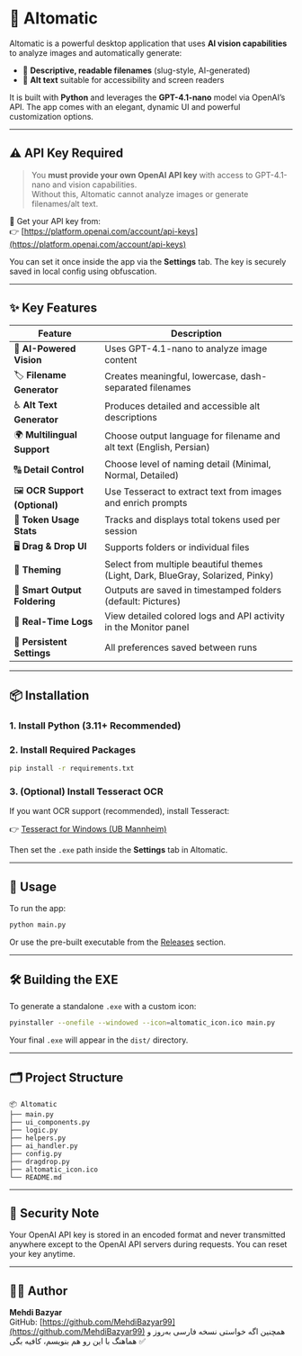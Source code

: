 # 🧠 Altomatic

Altomatic is a powerful desktop application that uses **AI vision capabilities** to analyze images and automatically generate:

- 📂 **Descriptive, readable filenames** (slug-style, AI-generated)
- 📝 **Alt text** suitable for accessibility and screen readers

It is built with **Python** and leverages the **GPT-4.1-nano** model via OpenAI’s API. The app comes with an elegant, dynamic UI and powerful customization options.

---

## ⚠️ API Key Required

> You **must provide your own OpenAI API key** with access to GPT-4.1-nano and vision capabilities.  
> Without this, Altomatic cannot analyze images or generate filenames/alt text.

🔑 Get your API key from:  
👉 [https://platform.openai.com/account/api-keys](https://platform.openai.com/account/api-keys)

You can set it once inside the app via the **Settings** tab. The key is securely saved in local config using obfuscation.

---

## ✨ Key Features

| Feature | Description |
|--------|-------------|
| 🧠 **AI-Powered Vision** | Uses GPT-4.1-nano to analyze image content |
| 🏷 **Filename Generator** | Creates meaningful, lowercase, dash-separated filenames |
| ♿ **Alt Text Generator** | Produces detailed and accessible alt descriptions |
| 🌍 **Multilingual Support** | Choose output language for filename and alt text (English, Persian) |
| 🔠 **Detail Control** | Choose level of naming detail (Minimal, Normal, Detailed) |
| 🖼 **OCR Support (Optional)** | Use Tesseract to extract text from images and enrich prompts |
| 🔢 **Token Usage Stats** | Tracks and displays total tokens used per session |
| 🖥 **Drag & Drop UI** | Supports folders or individual files |
| 🎨 **Theming** | Select from multiple beautiful themes (Light, Dark, BlueGray, Solarized, Pinky) |
| 📁 **Smart Output Foldering** | Outputs are saved in timestamped folders (default: Pictures) |
| 🧾 **Real-Time Logs** | View detailed colored logs and API activity in the Monitor panel |
| 🔧 **Persistent Settings** | All preferences saved between runs |

---

## 📦 Installation

### 1. Install Python (3.11+ Recommended)

### 2. Install Required Packages

```bash
pip install -r requirements.txt
```

### 3. (Optional) Install Tesseract OCR

If you want OCR support (recommended), install Tesseract:

👉 [Tesseract for Windows (UB Mannheim)](https://github.com/UB-Mannheim/tesseract/wiki)

Then set the `.exe` path inside the **Settings** tab in Altomatic.

---

## 🚀 Usage

To run the app:

```bash
python main.py
```

Or use the pre-built executable from the [Releases](https://github.com/MehdiBazyar99/altomatic/releases) section.

---

## 🛠 Building the EXE

To generate a standalone `.exe` with a custom icon:

```bash
pyinstaller --onefile --windowed --icon=altomatic_icon.ico main.py
```

Your final `.exe` will appear in the `dist/` directory.

---

## 🗂 Project Structure

```
📦 Altomatic
├── main.py
├── ui_components.py
├── logic.py
├── helpers.py
├── ai_handler.py
├── config.py
├── dragdrop.py
├── altomatic_icon.ico
└── README.md
```

---

## 🔐 Security Note

Your OpenAI API key is stored in an encoded format and never transmitted anywhere except to the OpenAI API servers during requests. You can reset your key anytime.

---

## 👨‍💻 Author

**Mehdi Bazyar**  
GitHub: [https://github.com/MehdiBazyar99](https://github.com/MehdiBazyar99)
همچنین اگه خواستی نسخه فارسی به‌روز و هماهنگ با این رو هم بنویسم، کافیه بگی ✅

